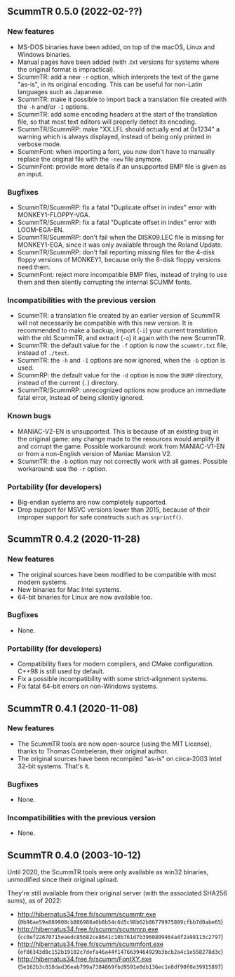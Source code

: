 ## ScummTR 0.5.0 (2022-02-??)

### New features

- MS-DOS binaries have been added, on top of the macOS, Linux and Windows binaries.
- Manual pages have been added (with .txt versions for systems where the original format is impractical).
- ScummTR: add a new `-r` option, which interprets the text of the game "as-is", in its original encoding. This can be useful for non-Latin languages such as Japanese.
- ScummTR: make it possible to import back a translation file created with the `-h` and/or `-I` options.
- ScummTR: add some encoding headers at the start of the translation file, so that most text editors will properly detect its encoding.
- ScummTR/ScummRP: make "XX.LFL should actually end at 0x1234" a warning which is always displayed, instead of being only printed in verbose mode.
- ScummFont: when importing a font, you now don't have to manually replace the original file with the `-new` file anymore.
- ScummFont: provide more details if an unsupported BMP file is given as an input.

### Bugfixes

- ScummTR/ScummRP: fix a fatal "Duplicate offset in index" error with MONKEY1-FLOPPY-VGA.
- ScummTR/ScummRP: fix a fatal "Duplicate offset in index" error with LOOM-EGA-EN.
- ScummTR/ScummRP: don't fail when the DISK09.LEC file is missing for MONKEY1-EGA, since it was only available through the Roland Update.
- ScummTR/ScummRP: don't fail reporting missing files for the 4-disk floppy versions of MONKEY1, because only the 8-disk floppy versions need them.
- ScummFont: reject more incompatible BMP files, instead of trying to use them and then silently corrupting the internal SCUMM fonts.

### Incompatibilities with the previous version

- ScummTR: a translation file created by an earlier version of ScummTR will not necessarily be compatible with this new version. It is recommended to make a backup, import (`-i`) your current translation with the old ScummTR, and extract (`-o`) it again with the new ScummTR.
- ScummTR: the default value for the `-f` option is now the `scummtr.txt` file, instead of `./text`.
- ScummTR: the `-h` and `-I` options are now ignored, when the `-b` option is used.
- ScummRP: the default value for the `-d` option is now the `DUMP` directory, instead of the current (`.`) directory.
- ScummTR/ScummRP: unrecognized options now produce an immediate fatal error, instead of being silently ignored.

### Known bugs

- MANIAC-V2-EN is unsupported. This is because of an existing bug in the original game: any change made to the resources would amplify it and corrupt the game. Possible workaround: work from MANIAC-V1-EN or from a non-English version of Maniac Mansion V2.
- ScummTR: the `-b` option may not correctly work with all games. Possible workaround: use the `-r` option.

### Portability (for developers)

- Big-endian systems are now completely supported.
- Drop support for MSVC versions lower than 2015, because of their improper support for safe constructs such as `snprintf()`.

## ScummTR 0.4.2 (2020-11-28)

### New features

- The original sources have been modified to be compatible with most modern systems.
- New binaries for Mac Intel systems.
- 64-bit binaries for Linux are now available too.

### Bugfixes

- None.

### Portability (for developers)

- Compatibility fixes for modern compilers, and CMake configuration. C++98 is still used by default.
- Fix a possible incompatibility with some strict-alignment systems.
- Fix fatal 64-bit errors on non-Windows systems.

## ScummTR 0.4.1 (2020-11-08)

### New features

- The ScummTR tools are now open-source (using the MIT License), thanks to Thomas Combeleran, their original author.
- The original sources have been recompiled "as-is" on circa-2003 Intel 32-bit systems. That's it.

### Bugfixes

- None.

### Incompatibilities with the previous version

- None.

## ScummTR 0.4.0 (2003-10-12)

Until 2020, the ScummTR tools were only available as win32 binaries, unmodified since their original upload.

They're still available from their original server (with the associated SHA256 sums), as of 2022:

* <http://hibernatus34.free.fr/scumm/scummtr.exe> (`0b96ae59e889908cb806988a0b8b54c6d5c98b62b86779975889cfbb7d0abe65`)
* <http://hibernatus34.free.fr/scumm/scummrp.exe> (`cc0ef22670715eaedc85682ce8641c10b761d7b3960809464a4f2a98113c2797`)
* <http://hibernatus34.free.fr/scumm/scummfont.exe> (`ef86343d0c152b19102c7defa46a44f1476639464929b3bcb2a4c1e558278d3c`)
* <http://hibernatus34.free.fr/scumm/FontXY.exe> (`5e162b3c018dad36eab799a7384869fbd9591e0db136ec1e8df90f0e39915897`)
